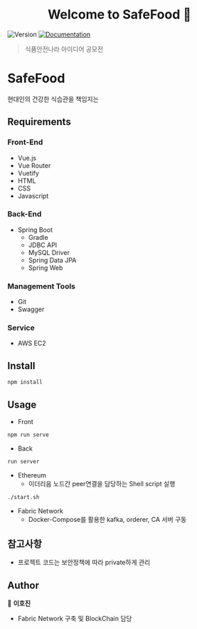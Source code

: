 <h1 align="center">Welcome to SafeFood 👋</h1>
<p>
  <img alt="Version" src="https://img.shields.io/badge/version-0.2.0-blue.svg?cacheSeconds=2592000" />
  <a href="https://github.com/hoji2/BlockChain_README" target="_blank">
    <img alt="Documentation" src="https://img.shields.io/badge/documentation-yes-brightgreen.svg" />
  </a>
</p>

> 식품안전나라 아이디어 공모전

# SafeFood

현대인의 건강한 식습관을 책임지는 

## Requirements

### Front-End
- Vue.js
- Vue Router
- Vuetify
- HTML
- CSS
- Javascript

### Back-End
- Spring Boot
  - Gradle 
  - JDBC API
  - MySQL Driver
  - Spring Data JPA
  - Spring Web

### Management Tools
- Git
- Swagger 

### Service
- AWS EC2

## Install

```sh
npm install
```

## Usage

- Front
```sh
npm run serve
```
- Back
```sh
run server
```

- Ethereum
  - 이더리음 노드간 peer연결을 담당하는 Shell script 실행
```sh
./start.sh
```

- Fabric Network
  - Docker-Compose를 활용한 kafka, orderer, CA 서버 구동

## 참고사항

- 프로젝트 코드는 보안정책에 따라 private하게 관리

## Author

👤 **이호진**
* Fabric Network 구축 및 BlockChain 담당



